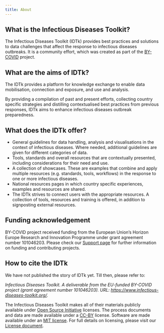 ```yaml
---
title: About
---
```

## What is the Infectious Diseases Toolkit?
The Infectious Diseases Toolkit (IDTk) provides best practices and solutions to data challenges that affect the response to infectious diseases outbreaks. It is a community effort, which was created as part of the [BY-COVID]( https://by-covid.org/) project.

## What are the aims of IDTk?
The IDTk provides a platform for knowledge exchange to enable data mobilisation, connection and exposure, and use and analysis.

By providing a compilation of past and present efforts, collecting country specific strategies and distilling contextualised best practices from previous responses, IDTk aims to enhance infectious diseases outbreak preparedness.

## What does the IDTk offer?
 * General guidelines for data handling, analysis and visualisations in the context of infectious diseases. Where needed, additional guidelines are given for different categories of data.
 * Tools, standards and overall resources that are contextually presented, including considerations for their need and use. 
 * A collection of showcases. These are examples that combine and apply multiple resources (e.g. standards, tools, workflows) in the response to one or more infectious diseases.
 * National resources pages in which country specific experiences, examples and resources are shared.
 * The IDTk strives to connect users with the appropriate resources. A collection of tools, resources and training is offered, in addition to signposting external resources.
 
## Funding acknowledgement
BY-COVID project received funding from the European Union’s Horizon Europe Research and Innovation Programme under grant agreement number 101046203. Please check our [Support page](/about/support) for further information on funding and contributing projects.
 
## How to cite the IDTk
We have not published the story of IDTk yet. Till then, please refer to:

<div class="card border-1 my-4 bg-light">
  <div class="card-body">
    <p class="card-text"><i>Infectious Diseases Toolkit. A deliverable from the EU-funded BY-COVID project (grant agreement number 101046203). URL: <a href="https://www.infectious-diseases-toolkit.org/">https://www.infectious-diseases-toolkit.org/</a>.</i></p>
  </div>
</div>

The Infectious Diseases Toolkit makes all of their materials publicly available under [Open Source Initiative](https://opensource.org/licenses) licenses.
The process documents and data are made available under a [CC-BY](https://creativecommons.org/licenses/by/4.0/) license.
Software are made available under an [MIT license](https://opensource.org/licenses/mit-license.html).
For full details on licensing, please visit our [License document](https://github.com/elixir-europe/infectious-diseases-toolkit/blob/master/LICENSE).
